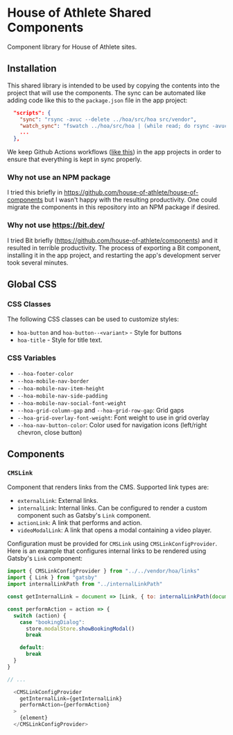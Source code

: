 # House of Athlete Shared Components

Component library for House of Athlete sites.

## Installation

This shared library is intended to be used by copying the contents into the project that will use
the components. The sync can be automated like adding code like this to the `package.json` file in
the app project:

```json
  "scripts": {
    "sync": "rsync -avuc --delete ../hoa/src/hoa src/vendor",
    "watch_sync": "fswatch ../hoa/src/hoa | (while read; do rsync -avuc --delete ../hoa/src/hoa src/vendor; done)",
    ...
  },
```

We keep Github Actions workflows ([like
this](https://github.com/house-of-athlete/hoa_gatsby/blob/99bc81002b70cc184a664737815a4b7394cb36ac/.github/workflows/check_shared_lib.yml))
in the app projects in order to ensure that everything is kept in sync properly.

### Why not use an NPM package

I tried this briefly in https://github.com/house-of-athlete/house-of-components but I wasn't happy
with the resulting productivity. One could migrate the components in this repository into an NPM
package if desired.

### Why not use https://bit.dev/

I tried Bit briefly (https://github.com/house-of-athlete/components) and it resulted in terrible
productivity. The process of exporting a Bit component, installing it in the app project, and
restarting the app's development server took several minutes.

## Global CSS

### CSS Classes

The following CSS classes can be used to customize styles:

- `hoa-button` and `hoa-button--<variant>` - Style for buttons
- `hoa-title` - Style for title text.

### CSS Variables

- `--hoa-footer-color`
- `--hoa-mobile-nav-border`
- `--hoa-mobile-nav-item-height`
- `--hoa-mobile-nav-side-padding`
- `--hoa-mobile-nav-social-font-weight`
- `--hoa-grid-column-gap` and `--hoa-grid-row-gap`: Grid gaps
- `--hoa-grid-overlay-font-weight`: Font weight to use in grid overlay
- `--hoa-nav-button-color`: Color used for navigation icons (left/right chevron, close button)

## Components

### `CMSLink`

Component that renders links from the CMS. Supported link types are:

- `externalLink`: External links.
- `internalLink`: Internal links. Can be configured to render a custom component such as Gatsby's `Link` component.
- `actionLink`: A link that performs and action.
- `videoModalLink`: A link that opens a modal containing a video player.

Configuration must be provided for `CMSLink` using `CMSLinkConfigProvider`. Here is an example that configures internal links to be rendered using Gatsby's `Link` component:

```javascript
import { CMSLinkConfigProvider } from "../../vendor/hoa/links"
import { Link } from "gatsby"
import internalLinkPath from "../internalLinkPath"

const getInternalLink = document => [Link, { to: internalLinkPath(document) }]

const performAction = action => {
  switch (action) {
    case "bookingDialog":
      store.modalStore.showBookingModal()
      break

    default:
      break
  }
}

// ...

  <CMSLinkConfigProvider
    getInternalLink={getInternalLink}
    performAction={performAction}
  >
    {element}
  </CMSLinkConfigProvider>
```
